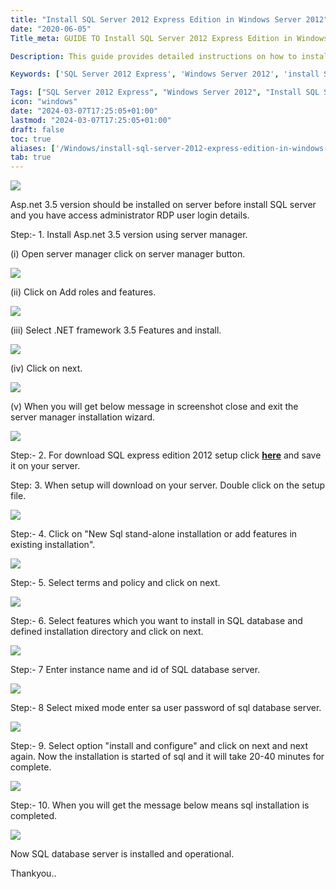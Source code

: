 ```yaml
---
title: "Install SQL Server 2012 Express Edition in Windows Server 2012"
date: "2020-06-05"
Title_meta: GUIDE TO Install SQL Server 2012 Express Edition in Windows Server 2012

Description: This guide provides detailed instructions on how to install SQL Server 2012 Express Edition on Windows Server 2012. Learn how to prepare the server, download SQL Server 2012 Express Edition, perform the installation, configure basic settings, and verify the installation to start using SQL Server for database management.

Keywords: ['SQL Server 2012 Express', 'Windows Server 2012', 'install SQL Server', 'database management', 'server administration', 'SQL Server installation']

Tags: ["SQL Server 2012 Express", "Windows Server 2012", "Install SQL Server", "Database Management", "Server Administration", "SQL Server Installation"]
icon: "windows"
date: "2024-03-07T17:25:05+01:00"
lastmod: "2024-03-07T17:25:05+01:00" 
draft: false
toc: true
aliases: ['/Windows/install-sql-server-2012-express-edition-in-windows-server-2012']
tab: true
---
```


![](images/Install-SQL-Server-2012-Express-Edition-in-Windows-Server-2012_utho.jpg)

Asp.net 3.5 version should be installed on server before install SQL server and you have access administrator RDP user login details.

Step:- 1. Install Asp.net 3.5 version using server manager.

(i) Open server manager click on server manager button.

![](images/Screenshot-6-1024x619.png)

(ii) Click on Add roles and features.

![](images/Screenshot_1-7-1024x453.png)

(iii) Select .NET framework 3.5 Features and install.

![](images/Screenshot_2-7.png)

(iv) Click on next.

![](images/Screenshot_3-5.png)

(v) When you will get below message in screenshot close and exit the server manager installation wizard.

![](images/Screenshot_4-6.png)

Step:- 2. For download SQL express edition 2012 setup click **[here](https://www.microsoft.com/en-in/download/confirmation.aspx?id=29062&6B49FDFB-8E5B-4B07-BC31-15695C5A2143=1)** and save it on your server.

Step: 3. When setup will download on your server. Double click on the setup file.

![](images/Screenshot_5-5.png)

Step:- 4. Click on "New Sql stand-alone installation or add features in existing installation".

![](images/Screenshot_6-4.png)

Step:- 5. Select terms and policy and click on next.

![](images/Screenshot_7-4.png)

Step:- 6. Select features which you want to install in SQL database and defined installation directory and click on next.

![](images/Screenshot_8-4.png)

Step:- 7 Enter instance name and id of SQL database server.

![](images/Screenshot_9-4.png)

Step:- 8 Select mixed mode enter sa user password of sql database server.

![](images/Screenshot_10-1.png)

Step:- 9. Select option "install and configure" and click on next and next again. Now the installation is started of sql and it will take 20-40 minutes for complete.

![](images/Screenshot_11-2.png)

Step:- 10. When you will get the message below means sql installation is completed.

![](images/Screenshot_12.png)

Now SQL database server is installed and operational.

Thankyou..
